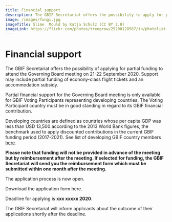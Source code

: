 ```yaml
---
title: Financial support
description: The GBIF Secretariat offers the possibility to apply for partial funding to attend the Governing Board meeting.
image: /images/fungi.jpg
imageTitle: Slime  Mould by Katja Schulz (CC BY 2.0)
imageLink: https://flickr.com/photos/treegrow/25208128567/in/photolist-Epyfok-261j7Do-WDWunJ-S9JEBC-23ZPRTo-XDsmTv-SACJma-RXofme-SJUv7x-2cTg1fc-TCYJhR-GspK8a-Vs2fY6-23HogZE-JVJ8gc-Z1b1iq-ZRJGEE-2f2cckH-Hw2Qs9-25VH2VD-XxVjYd-23HogK1-FftmZ3-242rM9s-26xQx37-ZKAYtL-25pRmBy-RXog84-VJRxJn-FVLLPu-22vnE47-2cNTLow-21maXs7-24QQAox-F2vyZi-ZX77WG-257acXt-29Q5R2q-TCYJcR-22cRKBU-TCYJk6-24Eiion-JC9rfv-23T77WS-2fNZy2w-hiEKZT-22iDNNq-ZPze19-23APWUq-28wVZ6b
---
```


# Financial support

The GBIF Secretariat offers the possibility of applying for partial funding to attend the Governing Board meeting on 21-22 September 2020. Support may include partial funding of econony-class flight tickets and an accommodation subsidy. 

Partial financial support for the Governing Board meeting is only available for GBIF Voting Participants representing developing countries. The Voting Participant country must be in good standing in regard to its GBIF financial contribution. 

Developing countries are defined as countries whose per capita GDP was less than USD 13,500 according to the 2013 World Bank figures, the benchmark used to apply discounted contributions in the current GBIF funding period (2017-2021). See list of developing GBIF country members [here](xxxx). 

**Please note that funding will not be provided in advance of the meeting but by reimbursement after the meeting. If selected for funding, the GBIF Secretariat will send you the reimbursement form which must be submitted within one month after the meeting.**

The application process is now open. 

Download the application form here. 

Deadline for applying is **xxx xxxxx 2020**.

The GBIF Secretariat will inform applicants about the outcome of their applications shortly after the deadline. 


